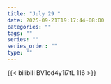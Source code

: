 ```yaml
---
title: "July 29 "
date: 2025-09-21T19:17:44+08:00
categories: ""
tags: ""
series: ""
series_order: ""
type: ""
---
```



{{< bilibili BV1od4y1i7tL 116 >}}

